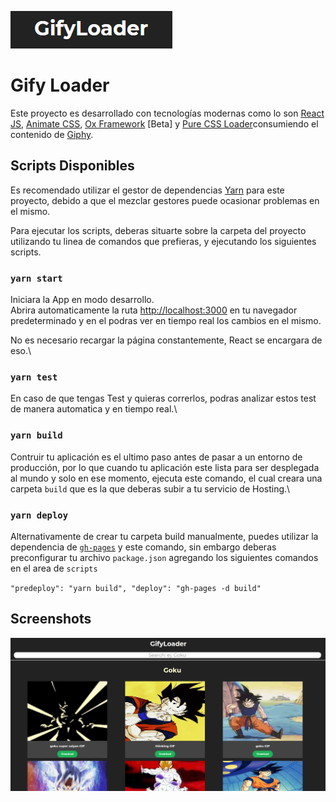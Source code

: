 ![](./img/logo.png)

# Gify Loader

Este proyecto es desarrollado con tecnologías modernas como lo son [React JS](https://github.com/facebook/create-react-app), [Animate CSS](https://animate.style/), [Ox Framework](https://jos-nuxt-app.web.app/docs/introduction) [Beta] y [Pure CSS Loader](https://loading.io/css/)consumiendo el contenido de [Giphy](https://giphy.com/).

## Scripts Disponibles

Es recomendado utilizar el gestor de dependencias [Yarn](https://yarnpkg.com/) para este proyecto, debido a que el mezclar gestores puede ocasionar problemas en el mismo.

Para ejecutar los scripts, deberas situarte sobre la carpeta del proyecto utilizando tu linea de comandos que prefieras, y ejecutando los siguientes scripts.

### `yarn start`

Iniciara la App en modo desarrollo.\
Abrira automaticamente la ruta [http://localhost:3000](http://localhost:3000) en tu navegador predeterminado y en el podras ver en tiempo real los cambios en el mismo.

No es necesario recargar la página constantemente, React se encargara de eso.\

### `yarn test`

En caso de que tengas Test y quieras correrlos, podras analizar estos test de manera automatica y en tiempo real.\

### `yarn build`

Contruir tu aplicación es el ultimo paso antes de pasar a un entorno de producción, por lo que cuando tu aplicación este lista para ser desplegada al mundo y solo en ese momento, ejecuta este comando, el cual creara una carpeta `build` que es la que deberas subir a tu servicio de Hosting.\

### `yarn deploy`

Alternativamente de crear tu carpeta build manualmente, puedes utilizar la dependencia de [`gh-pages`](https://yarnpkg.com/package/gh-pages) y este comando, sin embargo deberas preconfigurar tu archivo `package.json` agregando los siguientes comandos en el area de `scripts`

`"predeploy": "yarn build", "deploy": "gh-pages -d build"`

## Screenshots

![](./img/ss.png)
